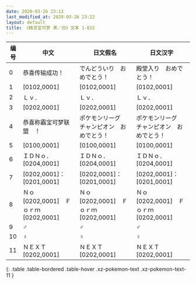 ```yaml
---
date: 2020-03-26 23:13
last_modified_at: 2020-03-26 23:22
layout: default
title: 《精灵宝可梦 黑／白》文本 1-032
---
```

| 编号 | 中文 | 日文假名 | 日文汉字 |
| ---- | ---- | ---- | --- |
| 0 | 恭喜传输成功！ | でんどういり　おめでとう！ | 殿堂入り　おめでとう！ |
| 1 | [0102,0001] | [0102,0001] | [0102,0001] |
| 2 | Ｌｖ． | Ｌｖ． | Ｌｖ． |
| 3 | [0202,0001] | [0202,0001] | [0202,0001] |
| 4 | 恭喜称霸宝可梦联盟　！ | ポケモンリーグ　チャンピオン　おめでとう！ | ポケモンリーグ　チャンピオン　おめでとう！ |
| 5 | [0100,0001] | [0100,0001] | [0100,0001] |
| 6 | ＩＤＮｏ．[0204,0001] | ＩＤＮｏ．[0204,0001] | ＩＤＮｏ．[0204,0001] |
| 7 | [0202,0001]：[0201,0001] | [0202,0001]：[0201,0001] | [0202,0001]：[0201,0001] |
| 8 | Ｎｏ　[0202,0001]　Ｆｏｒｍ　[0202,0001] | Ｎｏ　[0202,0001]　Ｆｏｒｍ　[0202,0001] | Ｎｏ　[0202,0001]　Ｆｏｒｍ　[0202,0001] |
| 9 | ♂ | ♂ | ♂ |
| 10 | ♀ | ♀ | ♀ |
| 11 | ＮＥＸＴ　[0202,0001] | ＮＥＸＴ　[0202,0001] | ＮＥＸＴ　[0202,0001] |
{: .table .table-bordered .table-hover .xz-pokemon-text .xz-pokemon-text-11 }